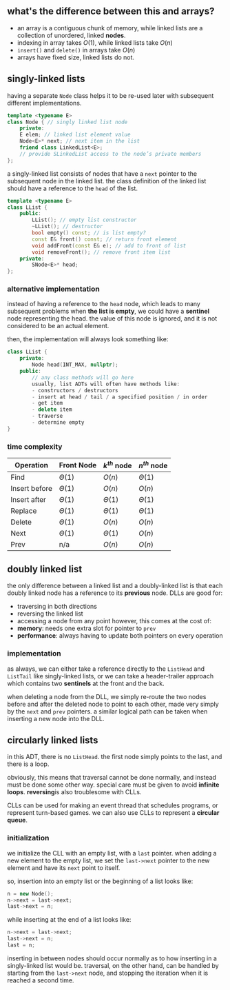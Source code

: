## what's the difference between this and arrays?
- an array is a contiguous chunk of memory, while linked lists are a collection of unordered, linked **nodes**. 
- indexing in array takes $O(1)$, while linked lists take $O(n)$
- `insert()` and `delete()` in arrays take $O(n)$
- arrays have fixed size, linked lists do not.
## singly-linked lists
having a separate `Node` class helps it to be re-used later with subsequent different implementations.

```cpp
template <typename E>  
class Node { // singly linked list node  
	private:  
	E elem; // linked list element value  
	Node<E>* next; // next item in the list  
	friend class LinkedList<E>; 
	// provide SLinkedList access to the node’s private members
};
```

a singly-linked list consists of nodes that have a `next` pointer to the subsequent node in the linked list. the class definition of the linked list should have a reference to the `head` of the list. 

```cpp
template <typename E>  
class LList { 
	public:  
		LList(); // empty list constructor  
		~LList(); // destructor  
		bool empty() const; // is list empty?  
		const E& front() const; // return front element  
		void addFront(const E& e); // add to front of list  
		void removeFront(); // remove front item list  
	private:  
		SNode<E>* head; 
};
```
### alternative implementation
instead of having a reference to the `head` node, which leads to many subsequent problems when **the list is empty**, we could have a **sentinel** node representing the head. the value of this node is ignored, and it is not considered to be an actual element.

then, the implementation will always look something like: 
```cpp
class LList {
	private: 
		Node head(INT_MAX, nullptr);
	public: 
		// any class methods will go here
		usually, list ADTs will often have methods like: 
		- constructors / destructors
		- insert at head / tail / a specified position / in order
		- get item 
		- delete item
		- traverse
		- determine empty
}
```

### time complexity
| Operation | Front Node | $k^{th}$ node | $n^{th}$ node |
| ---- | ---- | ---- | ---- |
| Find | $\Theta(1)$ | $O(n)$ | $\Theta(1)$ |
| Insert before | $\Theta(1)$ | $O(n)$ | $O(n)$ |
| Insert after | $\Theta(1)$ | $\Theta(1)$ | $\Theta(1)$ |
| Replace | $\Theta(1)$ | $\Theta(1)$ | $\Theta(1)$ |
| Delete | $\Theta(1)$ | $O(n)$ | $O(n)$ |
| Next | $\Theta(1)$ | $\Theta(1)$ | $O(n)$ |
| Prev | n/a | $O(n)$ | $O(n)$ |
## doubly linked list
the only difference between a linked list and a doubly-linked list is that each doubly linked node has a reference to its **previous** node. DLLs are good for: 
- traversing in both directions
- reversing the linked list
- accessing a node from any point
however, this comes at the cost of: 
- **memory**: needs one extra slot for pointer to `prev`
- **performance**: always having to update both pointers on every operation

### implementation
as always, we can either take a reference directly to the `ListHead` and `ListTail` like singly-linked lists, or we can take a header-trailer approach which contains two **sentinels** at the front and the back. 

when deleting a node from the DLL, we simply re-route the two nodes before and after the deleted node to point to each other, made very simply by the `next` and `prev` pointers. a similar logical path can be taken when inserting a new node into the DLL. 

## circularly linked lists
in this ADT, there is no `ListHead`. the first node simply points to the last, and there is a loop. 

obviously, this means that traversal cannot be done normally, and instead must be done some other way. special care must be given to avoid **infinite loops**. **reversing**is also troublesome with CLLs. 

CLLs can be used for making an event thread that schedules programs, or represent turn-based games. we can also use CLLs to represent a **circular queue**. 
### initialization
we initialize the CLL with an empty list, with a `last` pointer. when adding a new element to the empty list, we set the `last->next` pointer to the new element and have its `next` point to itself. 

so, insertion into an empty list or the beginning of a list looks like: 

```cpp
n = new Node();
n->next = last->next;
last->next = n;
```

while inserting at the end of a list looks like: 

```cpp
n->next = last->next;
last->next = n;
last = n;
```

inserting in between nodes should occur normally as to how inserting in a singly-linked list would be. traversal, on the other hand, can be handled by starting from the `last->next` node, and stopping the iteration when it is reached a second time.